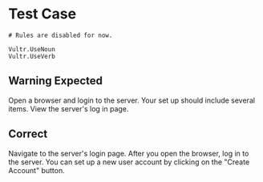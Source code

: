# Test Case

    # Rules are disabled for now.

    Vultr.UseNoun
    Vultr.UseVerb

## Warning Expected

Open a browser and login to the server. Your set up should include several items. View the server's log in page.

## Correct

Navigate to the server's login page. After you open the browser, log in to the server. You can set up a new user account by clicking on the "Create Account" button.
